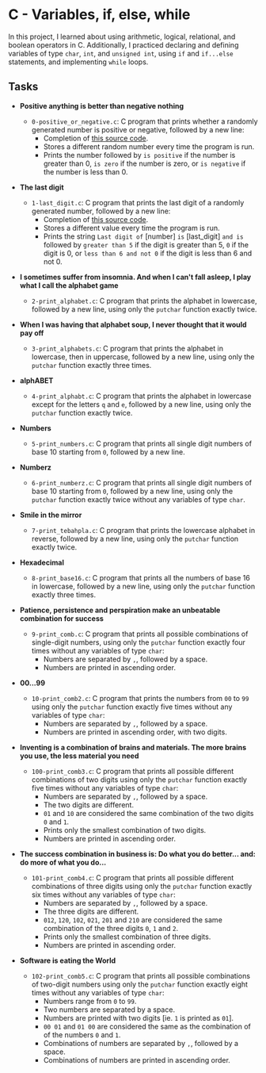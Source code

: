 # C - Variables, if, else, while
In this project, I learned about using arithmetic, logical, relational, and boolean operators in C. Additionally, I practiced declaring and defining variables of type `char`, `int`, and `unsigned int`, using `if` and `if...else` statements, and implementing `while` loops.

## Tasks
* **Positive anything is better than negative nothing**
  * `0-positive_or_negative.c`: C program that prints whether a randomly generated number is positive or negative, followed by a new line:
    * Completion of [this source code](https://github.com/holbertonschool/0x01.c/blob/master/0-positive_or_negative_c).
    * Stores a different random number every time the program is run.
    * Prints the number followed by `is positive` if the number is greater than 0, `is zero` if the number is zero, or `is negative` if the number is less than 0.

* **The last digit**
  * `1-last_digit.c`: C program that prints the last digit of a randomly generated number, followed by a new line:
    * Completion of [this source code](https://github.com/holbertonschool/0x01.c/blob/master/1-last_digit_c).
    * Stores a different value every time the program is run.
    * Prints the string `Last digit of` [number] `is` [last_digit] `and is` followed by `greater than 5` if the digit is greater than 5, `0` if the digit is 0, or `less than 6 and not 0` if the digit is less than 6 and not 0.

* **I sometimes suffer from insomnia. And when I can't fall asleep, I play what I call the alphabet game**
  * `2-print_alphabet.c`: C program that prints the alphabet in lowercase, followed by a new line, using only the `putchar` function exactly twice.

* **When I was having that alphabet soup, I never thought that it would pay off**
  * `3-print_alphabets.c`: C program that prints the alphabet in lowercase, then in uppercase, followed by a new line, using only the `putchar` function exactly three times.

* **alphABET**
  * `4-print_alphabt.c`: C program that prints the alphabet in lowercase except for the letters `q` and `e`, followed by a new line, using only the `putchar` function exactly twice.

* **Numbers**
  * `5-print_numbers.c`: C program that prints all single digit numbers of base 10 starting from `0`, followed by a new line.

* **Numberz**
  * `6-print_numberz.c`: C program that prints all single digit numbers of base 10 starting from `0`, followed by a new line, using only the `putchar` function exactly twice without any variables of type `char`.

* **Smile in the mirror**
  * `7-print_tebahpla.c`: C program that prints the lowercase alphabet in reverse, followed by a new line, using only the `putchar` function exactly twice.

* **Hexadecimal**
  * `8-print_base16.c`: C program that prints all the numbers of base 16 in lowercase, followed by a new line, using only the `putchar` function exactly three times.

* **Patience, persistence and perspiration make an unbeatable combination for success**
  * `9-print_comb.c`: C program that prints all possible combinations of single-digit numbers, using only the `putchar` function exactly four times without any variables of type `char`:
    * Numbers are separated by `,`, followed by a space.
    * Numbers are printed in ascending order.

* **00...99**
  * `10-print_comb2.c`: C program that prints the numbers from `00` to `99` using only the `putchar` function exactly five times without any variables of type `char`:
    * Numbers are separated by `,`, followed by a space.
    * Numbers are printed in ascending order, with two digits.

* **Inventing is a combination of brains and materials. The more brains you use, the less material you need**
  * `100-print_comb3.c`: C program that prints all possible different combinations of two digits using only the `putchar` function exactly five times without any variables of type `char`:
    * Numbers are separated by `,`, followed by a space.
    * The two digits are different.
    * `01` and `10` are considered the same combination of the two digits `0` and `1`.
    * Prints only the smallest combination of two digits.
    * Numbers are printed in ascending order.

* **The success combination in business is: Do what you do better... and: do more of what you do...**
  * `101-print_comb4.c`: C program that prints all possible different combinations of three digits using only the `putchar` function exactly six times without any variables of type `char`:
    * Numbers are separated by `,`, followed by a space.
    * The three digits are different.
    * `012`, `120`, `102`, `021`, `201` and `210` are considered the same combination of the three digits `0`, `1` and `2`.
    * Prints only the smallest combination of three digits.
    * Numbers are printed in ascending order.

* **Software is eating the World**
  * `102-print_comb5.c`: C program that prints all possible combinations of two-digit numbers using only the `putchar` function exactly eight times without any variables of type `char`:
    * Numbers range from `0` to `99`.
    * Two numbers are separated by a space.
    * Numbers are printed with two digits [ie. `1` is printed as `01`].
    * `00 01` and `01 00` are considered the same as the combination of of the numbers `0` and `1`.
    * Combinations of numbers are separated by `,`, followed by a space.
    * Combinations of numbers are printed in ascending order.
